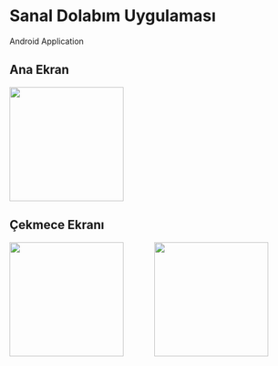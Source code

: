 # Sanal Dolabım Uygulaması
Android Application

## Ana Ekran
<img src="https://github.com/sermed469/SanalDolabimUygulamasi/assets/59250052/cb87bac4-e344-4664-b56c-3b5bf1b49457" width="200"/>

## Çekmece Ekranı
<img src="https://github.com/sermed469/SanalDolabimUygulamasi/assets/59250052/765d52ac-eb28-4226-83f0-55641e70715b" width="200"/>
<img src="https://github.com/sermed469/SanalDolabimUygulamasi/assets/59250052/2e1b31b1-f8d8-4d5f-be76-923b06667cf2" style="margin-left:50" width="200"/>
